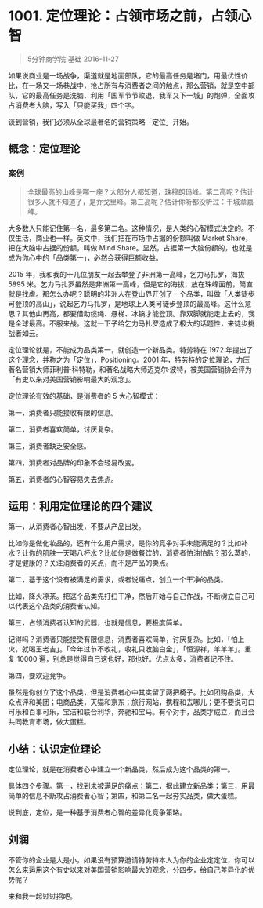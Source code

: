 # 1001. 定位理论：占领市场之前，占领心智
> 5分钟商学院·基础
2016-11-27

如果说商业是一场战争，渠道就是地面部队，它的最高任务是堵门，用最优性价比，在一场又一场巷战中，抢占所有与消费者之间的触点，那么营销，就是空中部队，它的最高任务是洗脑，利用「国军节节败退，我军又下一城」的炮弹，全面攻占消费者大脑，写入「只能买我」四个字。

谈到营销，我们必须从全球最著名的营销策略「定位」开始。

## 概念：定位理论

### 案例
> 全球最高的山峰是哪一座？大部分人都知道，珠穆朗玛峰。第二高呢？估计很多人就不知道了，是乔戈里峰。第三高呢？估计你听都没听过：干城章嘉峰。

大多数人只能记住第一名，最多第二名。这种情况，是人类的心智模式决定的。不仅生活，商业也一样。英文中，我们把在市场中占据的份额叫做 Market Share，把在大脑中占据的份额，叫做 Mind Share。显然，占据第一大脑份额的，也就是成为你心中的「品类第一」，必然会获得巨额收益。

2015 年，我和我的十几位朋友一起去攀登了非洲第一高峰，乞力马扎罗，海拔 5895 米。乞力马扎罗虽然是非洲第一高峰，但是它的海拔，放在珠峰面前，简直就是找虐。那怎么办呢？聪明的非洲人在登山界开创了一个品类，叫做「人类徒步可登顶的高山」，说起乞力马扎罗，是地球上人类可徒步登顶的最高峰。这什么意思？其他山再高，都要借助缆绳、悬梯、冰镐才能登顶。靠双脚就能走上去的，我是全球最高。不服来战。这就一下子给乞力马扎罗造成了极大的话题性，来徒步挑战者如云。

定位理论就是，不能成为品类第一，就创造一个新品类。特劳特在 1972 年提出了这个理念，并称之为「定位」，Positioning。2001 年，特劳特的定位理论，力压著名营销大师菲利普·科特勒，和著名战略大师迈克尔·波特，被美国营销协会评为「有史以来对美国营销影响最大的观念」。

定位理论有效的基础，是消费者的 5 大心智模式：

第一，消费者只能接收有限的信息。

第二，消费者喜欢简单，讨厌复杂。

第三，消费者缺乏安全感。

第四，消费者对品牌的印象不会轻易改变。

第五，消费者的心智容易失去焦点。

## 运用：利用定位理论的四个建议
第一，从消费者心智出发，不要从产品出发。 

比如你是做化妆品的，还有什么用户需求，是你的竞争对手未能满足的？比如补水？让你的肌肤一天喝八杯水？比如你是做餐饮的，消费者怕油怕盐？那么蒸的，才是健康的？关注消费者的买点，而不是产品的卖点。

第二，基于这个没有被满足的需求，或者说痛点，创立一个干净的品类。 

比如，降火凉茶。把这个品类先打扫干净，然后开始与自己作战，不断树立自己可以代表这个品类的消费者认知。

第三，占领消费者认知的武器，也就是信息，要极度简单。 

记得吗？消费者只能接受有限信息，消费者喜欢简单，讨厌复杂。比如，「怕上火，就喝王老吉」。「今年过节不收礼，收礼只收脑白金」，「恒源祥，羊羊羊」。重复 10000 遍，别总是觉得自己这也好，那也好。优点太多，消费者记不住。

第四，要欢迎竞争。

虽然是你创立了这个品类，但是消费者心中其实留了两把椅子。比如团购品类，大众点评和美团；电商品类，天猫和京东；旅行网站，携程和去哪儿；更不要说可口可乐和百事可乐，宝洁和联合利华，奔驰和宝马。有个对手，品类才成立，而且会共同教育市场，做大蛋糕。

## 小结：认识定位理论
定位理论，就是在消费者心中建立一个新品类，然后成为这个品类的第一。

具体四个步骤。第一，找到未被满足的痛点；第二，据此建立新品类；第三，用最简单的信息不断攻占消费者心智；第四，和第二名一起夯实品类，做大蛋糕。 

说到底，定位，是一种基于消费者心智的差异化竞争策略。

## 刘润
不管你的企业是大是小，如果没有预算邀请特劳特本人为你的企业定定位，你可以怎么来运用这个有史以来对美国营销影响最大的观念，分四步，给自己差异化的优势呢？

来和我一起过过招吧。

